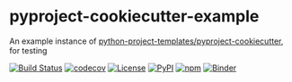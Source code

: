 # pyproject-cookiecutter-example

An example instance of [python-project-templates/pyproject-cookiecutter](https://github.com/python-project-templates/pyproject-cookiecutter), for testing


[![Build Status](https://github.com/python-project-templates/pyproject-cookiecutter-example/workflows/Build%20Status/badge.svg?branch=main)](https://github.com/python-project-templates/pyproject-cookiecutter-example/actions?query=workflow%3A%22Build+Status%22)
[![codecov](https://codecov.io/gh/python-project-templates/pyproject-cookiecutter-example/branch/main/graph/badge.svg)](https://codecov.io/gh/python-project-templates/pyproject-cookiecutter-example)
[![License](https://img.shields.io/github/license/python-project-templates/pyproject-cookiecutter-example)](https://github.com/python-project-templates/pyproject-cookiecutter-example)
[![PyPI](https://img.shields.io/pypi/v/pyproject-cookiecutter-example.svg)](https://pypi.python.org/pypi/pyproject-cookiecutter-example)
[![npm](https://img.shields.io/npm/v/pyproject-cookiecutter-example.svg)](https://www.npmjs.com/package/pyproject-cookiecutter-example)
[![Binder](https://mybinder.org/badge_logo.svg)](https://mybinder.org/v2/gh/python-project-templates/pyproject-cookiecutter-example/main?urlpath=lab)
